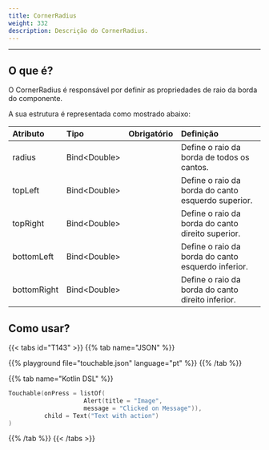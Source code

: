 ```yaml
---
title: CornerRadius
weight: 332
description: Descrição do CornerRadius.
---
```


---

## O que é?

O CornerRadius é responsável por definir as propriedades de raio da borda do componente.

A sua estrutura é representada como mostrado abaixo: 

<table>
  <thead>
    <tr>
      <th style="text-align:left"><strong>Atributo</strong>
      </th>
      <th style="text-align:left"><strong>Tipo</strong>
      </th>
      <th style="text-align:center">Obrigat&#xF3;rio</th>
      <th style="text-align:left"><strong>Defini&#xE7;&#xE3;o</strong>
      </th>
    </tr>
  </thead>
  <tbody>
    <tr>
      <td style="text-align:left">radius</td>
      <td style="text-align:left">Bind&lt;Double&gt;
      </td>
      <td style="text-align:center"></td>
      <td style="text-align:left">Define o raio da borda de todos os cantos.</td>
    </tr>
    <tr>
      <td style="text-align:left">topLeft</td>
      <td style="text-align:left">Bind&lt;Double&gt;
      </td>
      <td style="text-align:center"></td>
      <td style="text-align:left">Define o raio da borda do canto esquerdo superior.</td>
    </tr>
    <tr>
      <td style="text-align:left">topRight</td>
      <td style="text-align:left">Bind&lt;Double&gt;
      </td>
      <td style="text-align:center"></td>
      <td style="text-align:left">Define o raio da borda do canto direito superior.</td>
    </tr>
    <tr>
      <td style="text-align:left">bottomLeft</td>
      <td style="text-align:left">Bind&lt;Double&gt;
      </td>
      <td style="text-align:center"></td>
      <td style="text-align:left">Define o raio da borda do canto esquerdo inferior.</td>
    </tr>
    <tr>
      <td style="text-align:left">bottomRight</td>
      <td style="text-align:left">Bind&lt;Double&gt;
      </td>
      <td style="text-align:center"></td>
      <td style="text-align:left">Define o raio da borda do canto direito inferior.</td>
    </tr>
  </tbody>
</table>

## Como usar?

{{< tabs id="T143" >}}
{{% tab name="JSON" %}}
<!-- json-playground:touchable.json
{
  "_beagleComponent_": "beagle:touchable",
  "onPress": [
    {
      "_beagleAction_": "beagle:alert",
      "message": "This is a touchable!"
    }
  ],
  "child":
  {
  "_beagleComponent_": "beagle:text",
  "text": "Text with action"
}
}
-->
{{% playground file="touchable.json" language="pt" %}}
{{% /tab %}}

{{% tab name="Kotlin DSL" %}}
```kotlin
Touchable(onPress = listOf(
			         Alert(title = "Image", 
                     message = "Clicked on Message")),
          child = Text("Text with action")
)
```
{{% /tab %}}
{{< /tabs >}}
